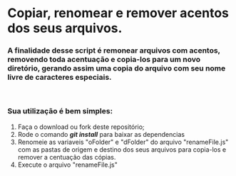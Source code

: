 # Copiar, renomear e remover acentos dos seus arquivos.

### A finalidade desse script é remonear arquivos com acentos, removendo toda acentuação e copia-los para um novo diretório, gerando assim uma copia do arquivo com seu nome livre de caracteres especiais. 
<br>

### Sua utilização é bem simples:

1. Faça o download ou fork deste repositório;
2. Rode o comando <b><i>git install</i></b> para baixar as dependencias
3. Renomeie as variaveis "oFolder" e "dFolder" do arquivo "renameFile.js" com as pastas de origem e destino dos seus arquivos para copia-los e remover a centuação das cópias.
4. Execute o arquivo "renameFile.js"